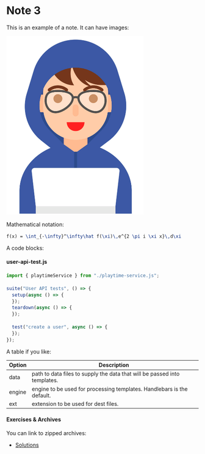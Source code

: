 # Note 3

This is an example of a note. It can have images:

![](img/01.png)

Mathematical notation:

~~~latex
f(x) = \int_{-\infty}^\infty\hat f(\xi)\,e^{2 \pi i \xi x}\,d\xi
~~~

A code blocks:

#### user-api-test.js

~~~javascript
import { playtimeService } from "./playtime-service.js";

suite("User API tests", () => {
  setup(async () => {
  });
  teardown(async () => {
  });

  test("create a user", async () => {
  });
});
~~~

A table if you like:

| Option | Description |
| ------ | ----------- |
| data   | path to data files to supply the data that will be passed into templates. |
| engine | engine to be used for processing templates. Handlebars is the default. |
| ext    | extension to be used for dest files. |


#### Exercises & Archives

You can link to zipped archives:

- [Solutions](./archives/archive.zip)